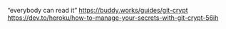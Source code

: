 “everybody can read it”
https://buddy.works/guides/git-crypt
https://dev.to/heroku/how-to-manage-your-secrets-with-git-crypt-56ih